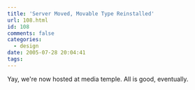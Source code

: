 ```yaml
---
title: 'Server Moved, Movable Type Reinstalled'
url: 108.html
id: 108
comments: false
categories:
  - design
date: 2005-07-28 20:04:41
tags:
---
```


Yay, we're now hosted at media temple. All is good, eventually.